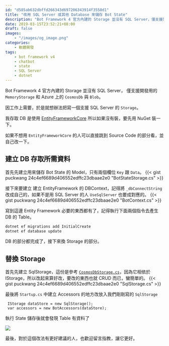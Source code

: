 ```yaml
---
id: "d585ab632dbffd266343d697206343914f3550d1"
title: "改用 SQL Server 或其他 Database 來儲存 Bot State"
description: "Bot Framework 4 官方內建的 Storage 並沒有 SQL Server，僅支援開發用的 MemoryStorage 和 Azure 上的 CosmosDb 與 Blob。"
date: 2019-03-15T23:52:21+08:00
draft: false
images:
    - "/images/og_image.png"
categories:
    - 軟體開發
tags:
    - bot framework v4
    - chatbot
    - state
    - SQL Server
    - dotnet
---
```


Bot Framework 4 官方內建的 Storage 並沒有 SQL Server，
僅支援開發用的 `MemoryStorage` 和 Azure 上的 `CosmosDb` 與 `Blob`。

因工作上需要，於是就想辦法把寫一個支援 SQL Server 的 `Storage`。

<!--more-->

我存取 DB 是使用 [EntityFrameworkCore](https://www.nuget.org/packages/Microsoft.EntityFrameworkCore) 所以如果沒有裝，要先用 NuGet 裝一下。

如果不想用 `EntityFrameworkCore` 的人可以直接跳到 Source Code 的部分看，並自己改一下。

## 建立 DB 存取所需資料
首先先建立用來儲存 Bot State 的 Model，只有兩個欄位 `Key` 跟 `Data`。
{{< gist puckwang 24c4ef6689d406552edffc23dbaae2e0 "BotStateStorage.cs" >}}

接下來要建立 建立 EntityFramework 的 DBContext，記得將 `_dbConnectString` 改成自己的，如果不是用 SQL Server 的人 `UseSqlServer` 也要成對應的。
{{< gist puckwang 24c4ef6689d406552edffc23dbaae2e0 "BotContext.cs" >}}

寫到這邊 Entity Framework 必要的東西都有了，記得執行下面兩個指令去產生 DB 的 Table。
```bash
dotnet ef migrations add InitialCreate
dotnet ef database update
```

DB 的部分都完成了，接下來換 Storage 的部分。

## 替換 Storage

首先先建立 SqlStorage，這份是參考 [`CosmosDbStorage.cs`](https://github.com/Microsoft/botbuilder-dotnet/blob/master/libraries/Microsoft.Bot.Builder.Azure/CosmosDbStorage.cs)，因為它相依於 IStorage，所以改起來算好改，要改的東西也就 CRUD 而已，蠻簡單的。
{{< gist puckwang 24c4ef6689d406552edffc23dbaae2e0 "SqlStorage.cs" >}}

最後將 `Startup.cs` 中建立 Accessors 的地方改放入我們剛剛寫的 `SqlStorage` 

```
 IStorage dataStore = new SqlStorage();
 var accessors = new BotAccessors(dataStore);
``` 

執行 State 儲存後就會發現 Table 有資料了

![](https://i.imgur.com/DcRT2uH.png)

最後，對於這個改法有更好建議的人，也歡迎留言指教，讓它更好。
